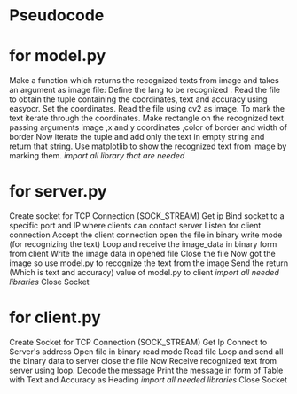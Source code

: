 # Pseudocode


# for model.py
Make a function which returns the recognized texts from image and takes an argument as image file:
    Define the lang to be recognized .
    Read the file to obtain the tuple containing the coordinates, text and accuracy using easyocr.
    Set the coordinates.
    Read the file using cv2 as image.
    To mark the text iterate through the coordinates. 
    Make rectangle on the recognized text passing arguments image ,x and y coordinates ,color of border and width of border
    Now iterate the tuple and add only the text in empty string and return that string.
    Use matplotlib to show the recognized text from image by marking them.
    *import all library that are needed*

# for server.py
Create socket for TCP Connection (SOCK_STREAM)
Get ip
Bind socket to a specific port and IP where clients can contact server
Listen for client connection 
Accept the client connection 
open the file in binary write mode (for recognizing the text)
Loop and receive the image_data in binary form from client 
Write the image data in opened file 
Close the file
Now got the image so use model.py to recognize the text from the image
Send the return (Which is text and accuracy) value of model.py to client 
*import all needed libraries*
Close Socket

# for client.py
Create Socket for TCP Connection (SOCK_STREAM)
Get Ip
Connect to Server's address 
Open file in binary read mode
Read file 
Loop and send all the binary data to server 
close the file
Now Receive recognized text from server using loop.
Decode the message 
Print the message in form of Table with Text and Accuracy as Heading
*import all needed libraries*
Close Socket
